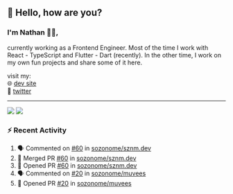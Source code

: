 ## 👋 Hello, how are you? 

### I'm Nathan 👨‍💻,

currently working as a Frontend Engineer. Most of the time I work with React - TypeScript and Flutter - Dart (recently). 
In the other time, I work on my own fun projects and share some of it here.

visit my:<br/>
🌐 [dev site](https://sznm.dev)<br/>
🦜 [twitter](https://twitter.com/sozonome)

---

![](https://komarev.com/ghpvc/?username=sozonome&color=grey)
![](https://hit.yhype.me/github/profile?user_id=17046154)

### :zap: Recent Activity

<!--START_SECTION:activity-->
1. 🗣 Commented on [#60](https://github.com/sozonome/sznm.dev/issues/60) in [sozonome/sznm.dev](https://github.com/sozonome/sznm.dev)
2. 🎉 Merged PR [#60](https://github.com/sozonome/sznm.dev/pull/60) in [sozonome/sznm.dev](https://github.com/sozonome/sznm.dev)
3. 💪 Opened PR [#60](https://github.com/sozonome/sznm.dev/pull/60) in [sozonome/sznm.dev](https://github.com/sozonome/sznm.dev)
4. 🗣 Commented on [#20](https://github.com/sozonome/muvees/issues/20) in [sozonome/muvees](https://github.com/sozonome/muvees)
5. 💪 Opened PR [#20](https://github.com/sozonome/muvees/pull/20) in [sozonome/muvees](https://github.com/sozonome/muvees)
<!--END_SECTION:activity-->
